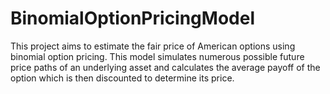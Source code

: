 # BinomialOptionPricingModel

This project aims to estimate the fair price of American options using binomial option pricing. This model simulates numerous possible future price paths of an underlying asset and calculates the average payoff of the option which is then discounted to determine its price. 